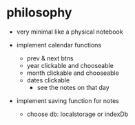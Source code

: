 # philosophy
- very minimal like a physical notebook


- implement calendar functions
    - prev & next btns
    - year clickable and chooseable
    - month clickable and chooseable
    - dates clickable 
        - see the notes on that day

- implement saving function for notes
    - choose db: localstorage or indexDb